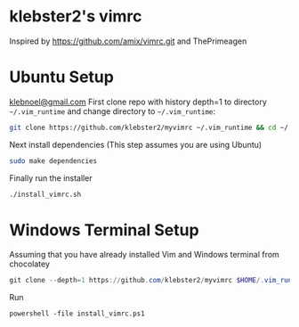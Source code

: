 # klebster2's vimrc

Inspired by https://github.com/amix/vimrc.git and ThePrimeagen

Ubuntu Setup
============
klebnoel@gmail.com
First clone repo with history depth=1 to directory `~/.vim_runtime` and change directory to `~/.vim_runtime`:

```bash
git clone https://github.com/klebster2/myvimrc ~/.vim_runtime && cd ~/.vim_runtime
```

Next install dependencies (This step assumes you are using Ubuntu)

```bash
sudo make dependencies
```

Finally run the installer

``` bash
./install_vimrc.sh
```

Windows Terminal Setup
======================

Assuming that you have already installed Vim and Windows terminal from chocolatey
```powershell
git clone --depth=1 https://github.com/klebster2/myvimrc $HOME/.vim_runtime; cd $HOME/.vim_runtime
```

Run
```
powershell -file install_vimrc.ps1
```


